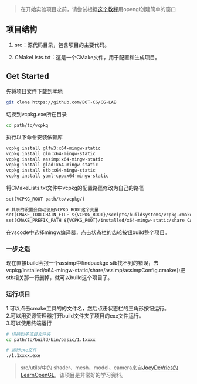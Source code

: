 
>在开始实验项目之前，请尝试根据[这个教程](https://github.com/BOT-CG/Compter-Graphics/blob/main/vscode%E5%AE%89%E8%A3%85opengl/index.md)用opengl创建简单的窗口

## 项目结构



1. src：源代码目录，包含项目的主要代码。

2. CMakeLists.txt：这是一个CMake文件，用于配置和生成项目。



## Get Started

先将项目文件下载到本地
```bash
git clone https://github.com/BOT-CG/CG-LAB
```

切换到vcpkg.exe所在目录
```bash
cd path/to/vcpkg
```
执行以下命令安装依赖库
```bash
vcpkg install glfw3:x64-mingw-static
vcpkg install glm:x64-mingw-static
vcpkg install assimp:x64-mingw-static
vcpkg install glad:x64-mingw-static
vcpkg install stb:x64-mingw-static
vcpkg install yaml-cpp:x64-mingw-static
``` 

将CMakeLists.txt文件中vcpkg的配置路径修改为自己的路径
```txt
set(VCPKG_ROOT path/to/vcpkg/)

# 其余的设置会自动使用VCPKG_ROOT这个变量
set(CMAKE_TOOLCHAIN_FILE ${VCPKG_ROOT}/scripts/buildsystems/vcpkg.cmake CACHE STRING "")
set(CMAKE_PREFIX_PATH ${VCPKG_ROOT}/installed/x64-mingw-static/share CACHE STRING "")
```

在vscode中选择mingw编译器，点击状态栏的齿轮按钮build整个项目。
### 一步之遥
现在直接build会报一个assimp中findpackge stb找不到的错误，去vcpkg/installed/x64-mingw-static/share/assimp/assimpConfig.cmake中把stb相关那一行删掉，就可以build这个项目了。
### 运行项目

1.可以点击cmake工具的的文件名，然后点击状态栏的三角形按钮运行。  
2.可以用资源管理器打开build文件夹子项目的exe文件运行。  
3.可以使用终端运行
```bash
# 切换到子项目文件夹
cd path/to/build/bin/basic/1.1xxxx

# 运行exe文件
./1.1xxxx.exe
```

> src/utils/中的 shader、mesh、model、camera来自[JoeyDeVries的LearnOpenGL](https://github.com/JoeyDeVries/LearnOpenGL)，该项目是非常好的学习资料。

